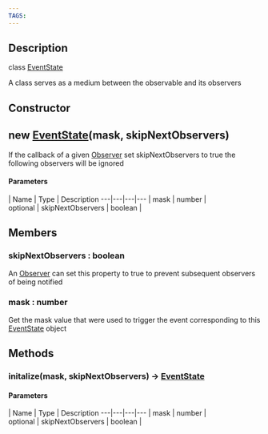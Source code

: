 ```yaml
---
TAGS:
---
```

## Description

class [EventState](/classes/3.0/EventState)

A class serves as a medium between the observable and its observers

## Constructor

## new [EventState](/classes/3.0/EventState)(mask, skipNextObservers)

If the callback of a given [Observer](/classes/3.0/Observer) set skipNextObservers to true the following observers will be ignored

#### Parameters
 | Name | Type | Description
---|---|---|---
 | mask | number |   
optional | skipNextObservers | boolean |   
## Members

### skipNextObservers : boolean

An [Observer](/classes/3.0/Observer) can set this property to true to prevent subsequent observers of being notified

### mask : number

Get the mask value that were used to trigger the event corresponding to this [EventState](/classes/3.0/EventState) object

## Methods

### initalize(mask, skipNextObservers) &rarr; [EventState](/classes/3.0/EventState)



#### Parameters
 | Name | Type | Description
---|---|---|---
 | mask | number |   
optional | skipNextObservers | boolean |   